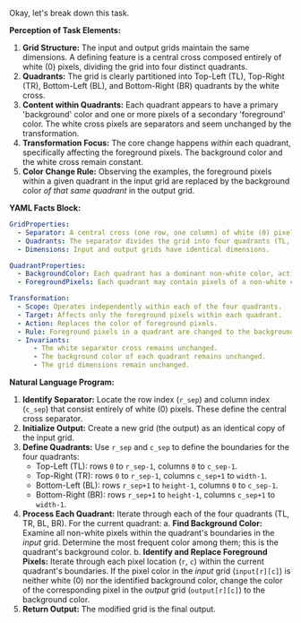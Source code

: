 Okay, let's break down this task.

**Perception of Task Elements:**

1.  **Grid Structure:** The input and output grids maintain the same dimensions. A defining feature is a central cross composed entirely of white (0) pixels, dividing the grid into four distinct quadrants.
2.  **Quadrants:** The grid is clearly partitioned into Top-Left (TL), Top-Right (TR), Bottom-Left (BL), and Bottom-Right (BR) quadrants by the white cross.
3.  **Content within Quadrants:** Each quadrant appears to have a primary 'background' color and one or more pixels of a secondary 'foreground' color. The white cross pixels are separators and seem unchanged by the transformation.
4.  **Transformation Focus:** The core change happens *within* each quadrant, specifically affecting the foreground pixels. The background color and the white cross remain constant.
5.  **Color Change Rule:** Observing the examples, the foreground pixels within a given quadrant in the input grid are replaced by the background color *of that same quadrant* in the output grid.

**YAML Facts Block:**


```yaml
GridProperties:
  - Separator: A central cross (one row, one column) of white (0) pixels exists.
  - Quadrants: The separator divides the grid into four quadrants (TL, TR, BL, BR).
  - Dimensions: Input and output grids have identical dimensions.

QuadrantProperties:
  - BackgroundColor: Each quadrant has a dominant non-white color, acting as its background.
  - ForegroundPixels: Each quadrant may contain pixels of a non-white color different from its background color. These are the foreground pixels.

Transformation:
  - Scope: Operates independently within each of the four quadrants.
  - Target: Affects only the foreground pixels within each quadrant.
  - Action: Replaces the color of foreground pixels.
  - Rule: Foreground pixels in a quadrant are changed to the background color of that *same* quadrant.
  - Invariants:
      - The white separator cross remains unchanged.
      - The background color of each quadrant remains unchanged.
      - The grid dimensions remain unchanged.
```


**Natural Language Program:**

1.  **Identify Separator:** Locate the row index (`r_sep`) and column index (`c_sep`) that consist entirely of white (0) pixels. These define the central cross separator.
2.  **Initialize Output:** Create a new grid (the output) as an identical copy of the input grid.
3.  **Define Quadrants:** Use `r_sep` and `c_sep` to define the boundaries for the four quadrants:
    *   Top-Left (TL): rows `0` to `r_sep-1`, columns `0` to `c_sep-1`.
    *   Top-Right (TR): rows `0` to `r_sep-1`, columns `c_sep+1` to `width-1`.
    *   Bottom-Left (BL): rows `r_sep+1` to `height-1`, columns `0` to `c_sep-1`.
    *   Bottom-Right (BR): rows `r_sep+1` to `height-1`, columns `c_sep+1` to `width-1`.
4.  **Process Each Quadrant:** Iterate through each of the four quadrants (TL, TR, BL, BR). For the current quadrant:
    a.  **Find Background Color:** Examine all non-white pixels within the quadrant's boundaries in the *input* grid. Determine the most frequent color among them; this is the quadrant's background color.
    b.  **Identify and Replace Foreground Pixels:** Iterate through each pixel location (`r`, `c`) within the current quadrant's boundaries. If the pixel color in the *input* grid (`input[r][c]`) is neither white (0) nor the identified background color, change the color of the corresponding pixel in the *output* grid (`output[r][c]`) to the background color.
5.  **Return Output:** The modified grid is the final output.